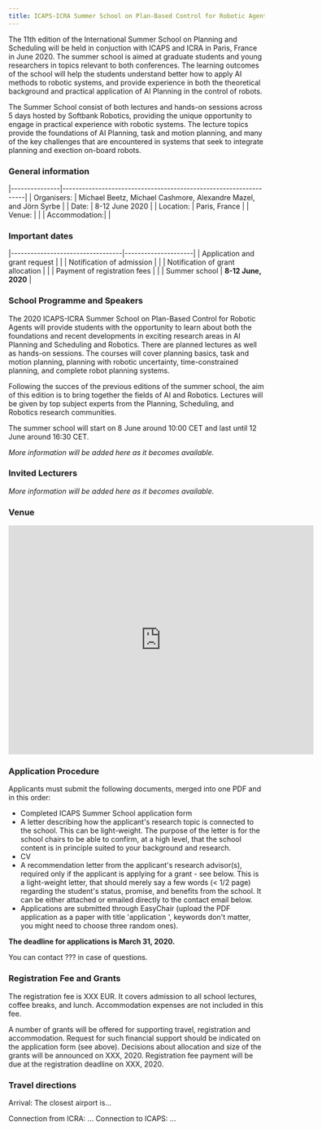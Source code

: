 ```yaml
---
title: ICAPS-ICRA Summer School on Plan-Based Control for Robotic Agents
---
```


The 11th edition of the International Summer School on Planning and Scheduling will be held in conjuction with ICAPS and ICRA in Paris, France in June 2020. The summer school is aimed at graduate students and young researchers in topics relevant to both conferences. The learning outcomes of the school will help the students understand better how to apply AI methods to robotic systems, and provide experience in both the theoretical background and practical application of AI Planning in the control of robots.

The Summer School consist of both lectures and hands-on sessions across 5 days hosted by Softbank Robotics, providing the unique opportunity to engage in practical experience with robotic systems. The lecture topics provide the foundations of AI Planning, task and motion planning, and many of the key challenges that are encountered in systems that seek to integrate planning and exection on-board robots.

### General information

|---------------|------------------------------------------------------------------|
| Organisers:   | Michael Beetz, Michael Cashmore, Alexandre Mazel, and Jörn Syrbe |
| Date:         | 8-12 June 2020                                                   |
| Location:     | Paris, France                                                    |
| Venue:        |                                                                  |
| Accommodation:|                                                                  |

### Important dates

|----------------------------------|---------------------|
| Application and grant request    |                     |
| Notification of admission        |                     |
| Notification of grant allocation |                     |
| Payment of registration fees     |                     |
| Summer school                    | **8-12 June, 2020** |

### School Programme and Speakers

The 2020 ICAPS-ICRA Summer School on Plan-Based Control for Robotic Agents will provide students with the opportunity to learn about both the foundations and recent developments in exciting research areas in AI Planning and Scheduling and Robotics. There are planned lectures as well as hands-on sessions. The courses will cover planning basics, task and motion planning, planning with robotic uncertainty, time-constrained planning, and complete robot planning systems.

Following the succes of the previous editions of the summer school, the aim of this edition is to bring together the fields of AI and Robotics. Lectures will be given by top subject experts from the Planning, Scheduling, and Robotics research communities.

The summer school will start on 8 June around 10:00 CET and last until 12 June around 16:30 CET.

*More information will be added here as it becomes available.*

### Invited Lecturers

*More information will be added here as it becomes available.*

### Venue

<iframe src="https://www.google.com/maps/embed?pb=!1m18!1m12!1m3!1d2208.664499837757!2d2.2722288151355436!3d48.828464930268986!2m3!1f0!2f0!3f0!3m2!1i1024!2i768!4f13.1!3m3!1m2!1s0x47e6704f135ec3c9%3A0xd2b92eb5b02e0af6!2sSoftBank%20Robotics!5e0!3m2!1sen!2suk!4v1578326044832!5m2!1sen!2suk" width="600" height="450" frameborder="0" style="border:0;" allowfullscreen=""></iframe>

### Application Procedure

Applicants must submit the following documents, merged into one PDF and in this order:

- Completed ICAPS Summer School application form
- A letter describing how the applicant's research topic is connected to the school. This can be light-weight. The purpose of the letter is for the school chairs to be able to confirm, at a high level, that the school content is in principle suited to your background and research.
- CV
- A recommendation letter from the applicant's research advisor(s), required only if the applicant is applying for a grant - see below. This is a light-weight letter, that should merely say a few words (< 1/2 page) regarding the student's status, promise, and benefits from the school. It can be either attached or emailed directly to the contact email below.
- Applications are submitted through EasyChair (upload the PDF application as a paper with title 'application ', keywords don't matter, you might need to choose three random ones).

**The deadline for applications is March 31, 2020.**

You can contact ??? in case of questions.

### Registration Fee and Grants

The registration fee is XXX EUR. It covers admission to all school lectures, coffee breaks, and lunch. Accommodation expenses are not included in this fee.

A number of grants will be offered for supporting travel, registration and accommodation. Request for such financial support should be indicated on the application form (see above). Decisions about allocation and size of the grants will be announced on XXX, 2020. Registration fee payment will be due at the registration deadline on XXX, 2020.


### Travel directions

Arrival: The closest airport is...

Connection from ICRA: ...
Connection to ICAPS: ...
